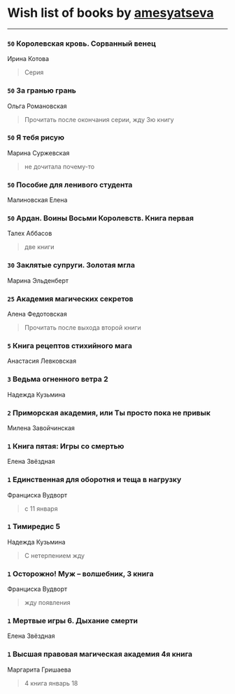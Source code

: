 # Wish list of books by [amesyatseva](http://vk.com/id3358937)
---

### `50` Королевская кровь. Сорванный венец
Ирина Котова
> Серия

### `50` За гранью грань
Ольга Романовская
> Прочитать после окончания серии, жду 3ю книгу

### `50` Я тебя рисую
Марина Суржевская
> не дочитала почему-то

### `50` Пособие для ленивого студента
Малиновская Елена

### `50` Ардан. Воины Восьми Королевств. Книга первая
Талех Аббасов
> две книги

### `30` Заклятые супруги. Золотая мгла
Марина Эльденберт

### `25` Академия магических секретов
Алена Федотовская
> Прочитать после выхода второй книги

### `5` Книга рецептов стихийного мага
Анастасия Левковская

### `3` Ведьма огненного ветра 2
Надежда Кузьмина

### `2` Приморская академия, или Ты просто пока не привык
Милена Завойчинская

### `1` Книга пятая: Игры со смертью
Елена Звёздная

### `1` Единственная для оборотня и теща в нагрузку
Франциска Вудворт
> с 11 января

### `1` Тимиредис 5
Надежда Кузьмина
> С нетерпением жду

### `1` Осторожно! Муж – волшебник, 3 книга
Франциска Вудворт
> жду появления

### `1` Мертвые игры 6. Дыхание смерти
Елена Звёздная

### `1` Высшая правовая магическая академия 4я книга
Маргарита Гришаева
> 4 книга январь 18

